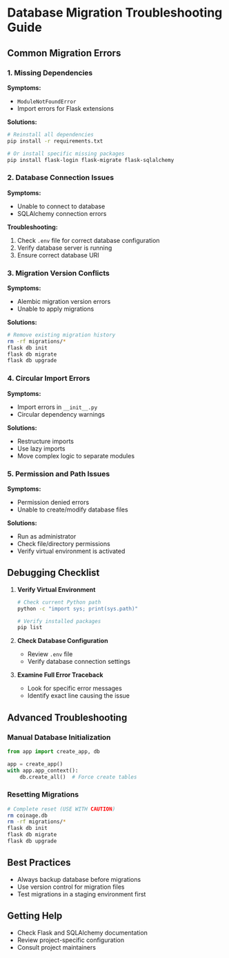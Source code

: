 # Database Migration Troubleshooting Guide

## Common Migration Errors

### 1. Missing Dependencies
**Symptoms:**
- `ModuleNotFoundError`
- Import errors for Flask extensions

**Solutions:**
```bash
# Reinstall all dependencies
pip install -r requirements.txt

# Or install specific missing packages
pip install flask-login flask-migrate flask-sqlalchemy
```

### 2. Database Connection Issues
**Symptoms:**
- Unable to connect to database
- SQLAlchemy connection errors

**Troubleshooting:**
1. Check `.env` file for correct database configuration
2. Verify database server is running
3. Ensure correct database URI

### 3. Migration Version Conflicts
**Symptoms:**
- Alembic migration version errors
- Unable to apply migrations

**Solutions:**
```bash
# Remove existing migration history
rm -rf migrations/*
flask db init
flask db migrate
flask db upgrade
```

### 4. Circular Import Errors
**Symptoms:**
- Import errors in `__init__.py`
- Circular dependency warnings

**Solutions:**
- Restructure imports
- Use lazy imports
- Move complex logic to separate modules

### 5. Permission and Path Issues
**Symptoms:**
- Permission denied errors
- Unable to create/modify database files

**Solutions:**
- Run as administrator
- Check file/directory permissions
- Verify virtual environment is activated

## Debugging Checklist

1. **Verify Virtual Environment**
   ```bash
   # Check current Python path
   python -c "import sys; print(sys.path)"
   
   # Verify installed packages
   pip list
   ```

2. **Check Database Configuration**
   - Review `.env` file
   - Verify database connection settings

3. **Examine Full Error Traceback**
   - Look for specific error messages
   - Identify exact line causing the issue

## Advanced Troubleshooting

### Manual Database Initialization
```python
from app import create_app, db

app = create_app()
with app.app_context():
    db.create_all()  # Force create tables
```

### Resetting Migrations
```bash
# Complete reset (USE WITH CAUTION)
rm coinage.db
rm -rf migrations/*
flask db init
flask db migrate
flask db upgrade
```

## Best Practices
- Always backup database before migrations
- Use version control for migration files
- Test migrations in a staging environment first

## Getting Help
- Check Flask and SQLAlchemy documentation
- Review project-specific configuration
- Consult project maintainers
